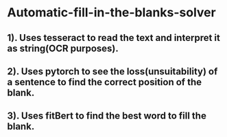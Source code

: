 # Automatic-fill-in-the-blanks-solver
## 1). Uses tesseract to read the text and interpret it as string(OCR purposes).
## 2). Uses pytorch to see the loss(unsuitability) of a sentence to find the correct position of the blank.
## 3). Uses fitBert to find the best word to fill the blank.
